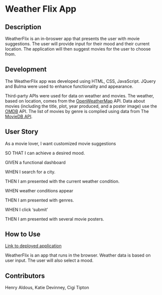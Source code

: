 # Weather Flix App

## Description

WeatherFlix is an in-broswer app that presents the user with movie suggestions. The user will provide input for their mood and their current location. The application will then suggest movies for the user to choose from.

## Development

The WeatherFlix app was developed using HTML, CSS, JavaScript. JQuery and Bulma were used to enhance functionality and appearance. 

Third-party APIs were used for data on weather and movies. The weather, based on location, comes from the [OpenWeatherMap](https://openweathermap.org/) API. Data about movies (including the title, plot, year produced, and a poster image) use the [OMDB](http://www.omdbapi.com/) API. The list of movies by genre is complied using data from The [MovieDB API](https://www.themoviedb.org/).

## User Story


As a movie lover, I want customized movie suggestions

SO THAT I can achieve a desired mood. 

GIVEN a functional dashboard 

WHEN I search for a city. 

THEN I am presented with the current weather condition. 

WHEN weather conditions appear

THEN I am presented with genres.

WHEN I click ‘submit’ 

THEN I am presented with several movie posters.

## How to Use

[Link to deployed application](https://mirrorlessmind.github.io/WeatherFlix/)

WeatherFlix is an app that runs in the browser. Weather data is based on user input. The user will also select a mood.

## Contributors
Henry Aldous, Katie Devinney, Cigi Tipton
